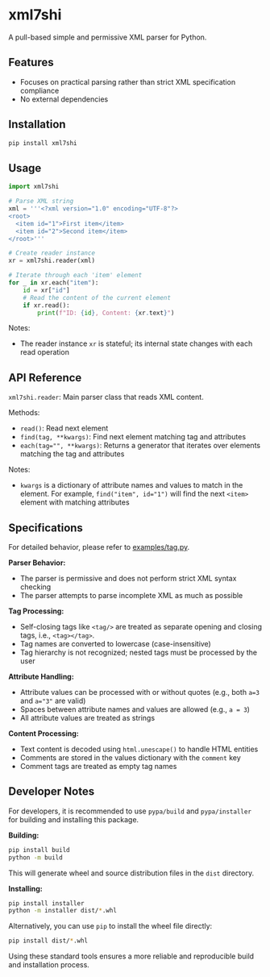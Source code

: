 # xml7shi

A pull-based simple and permissive XML parser for Python.

## Features

- Focuses on practical parsing rather than strict XML specification compliance
- No external dependencies

## Installation

```bash
pip install xml7shi
```

## Usage

```python
import xml7shi

# Parse XML string
xml = '''<?xml version="1.0" encoding="UTF-8"?>
<root>
  <item id="1">First item</item>
  <item id="2">Second item</item>
</root>'''

# Create reader instance
xr = xml7shi.reader(xml)

# Iterate through each 'item' element
for _ in xr.each("item"):
    id = xr["id"]
    # Read the content of the current element
    if xr.read():
        print(f"ID: {id}, Content: {xr.text}")
```

Notes:

- The reader instance `xr` is stateful; its internal state changes with each read operation

## API Reference

`xml7shi.reader`: Main parser class that reads XML content.

Methods:

- `read()`: Read next element
- `find(tag, **kwargs)`: Find next element matching tag and attributes
- `each(tag="", **kwargs)`: Returns a generator that iterates over elements matching the tag and attributes

Notes:

- `kwargs` is a dictionary of attribute names and values to match in the element. For example, `find("item", id="1")` will find the next `<item>` element with matching attributes

## Specifications

For detailed behavior, please refer to [examples/tag.py](examples/tag.py).

**Parser Behavior:**

- The parser is permissive and does not perform strict XML syntax checking
- The parser attempts to parse incomplete XML as much as possible

**Tag Processing:**

- Self-closing tags like `<tag/>` are treated as separate opening and closing tags, i.e., `<tag></tag>`.
- Tag names are converted to lowercase (case-insensitive)
- Tag hierarchy is not recognized; nested tags must be processed by the user

**Attribute Handling:**

- Attribute values can be processed with or without quotes (e.g., both `a=3` and `a="3"` are valid)
- Spaces between attribute names and values are allowed (e.g., `a = 3`)
- All attribute values are treated as strings

**Content Processing:**

- Text content is decoded using `html.unescape()` to handle HTML entities
- Comments are stored in the values dictionary with the `comment` key
- Comment tags are treated as empty tag names

## Developer Notes

For developers, it is recommended to use `pypa/build` and `pypa/installer` for building and installing this package.

**Building:**

```bash
pip install build
python -m build
```

This will generate wheel and source distribution files in the `dist` directory.

**Installing:**

```bash
pip install installer
python -m installer dist/*.whl
```

Alternatively, you can use `pip` to install the wheel file directly:

```bash
pip install dist/*.whl
```

Using these standard tools ensures a more reliable and reproducible build and installation process.
